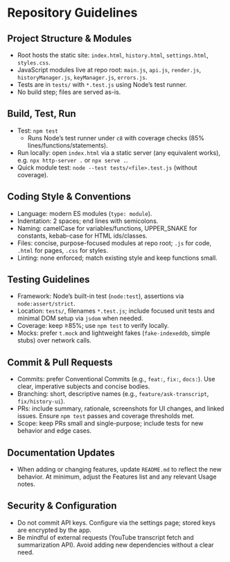 # Repository Guidelines

## Project Structure & Modules

- Root hosts the static site: `index.html`, `history.html`, `settings.html`, `styles.css`.
- JavaScript modules live at repo root: `main.js`, `api.js`, `render.js`, `historyManager.js`, `keyManager.js`, `errors.js`.
- Tests are in `tests/` with `*.test.js` using Node’s test runner.
- No build step; files are served as-is.

## Build, Test, Run

- Test: `npm test`
  - Runs Node’s test runner under `c8` with coverage checks (85% lines/functions/statements).
- Run locally: open `index.html` via a static server (any equivalent works), e.g. `npx http-server .` or `npx serve .`.
- Quick module test: `node --test tests/<file>.test.js` (without coverage).

## Coding Style & Conventions

- Language: modern ES modules (`type: module`).
- Indentation: 2 spaces; end lines with semicolons.
- Naming: camelCase for variables/functions, UPPER_SNAKE for constants, kebab-case for HTML ids/classes.
- Files: concise, purpose-focused modules at repo root; `.js` for code, `.html` for pages, `.css` for styles.
- Linting: none enforced; match existing style and keep functions small.

## Testing Guidelines

- Framework: Node’s built-in test (`node:test`), assertions via `node:assert/strict`.
- Location: `tests/`, filenames `*.test.js`; include focused unit tests and minimal DOM setup via `jsdom` when needed.
- Coverage: keep ≥85%; use `npm test` to verify locally.
- Mocks: prefer `t.mock` and lightweight fakes (`fake-indexeddb`, simple stubs) over network calls.

## Commit & Pull Requests

- Commits: prefer Conventional Commits (e.g., `feat:`, `fix:`, `docs:`). Use clear, imperative subjects and concise bodies.
- Branching: short, descriptive names (e.g., `feature/ask-transcript`, `fix/history-ui`).
- PRs: include summary, rationale, screenshots for UI changes, and linked issues. Ensure `npm test` passes and coverage thresholds met.
- Scope: keep PRs small and single-purpose; include tests for new behavior and edge cases.

## Documentation Updates

- When adding or changing features, update `README.md` to reflect the new behavior. At minimum, adjust the Features list and any relevant Usage notes.

## Security & Configuration

- Do not commit API keys. Configure via the settings page; stored keys are encrypted by the app.
- Be mindful of external requests (YouTube transcript fetch and summarization API). Avoid adding new dependencies without a clear need.
